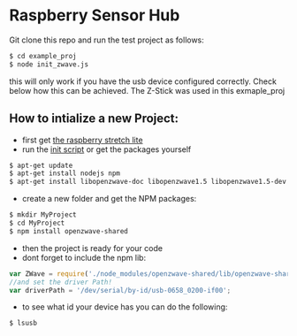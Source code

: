 # Raspberry Sensor Hub

Git clone this repo and run the test project as follows:
```bash
$ cd example_proj
$ node init_zwave.js
```
this will only work if you have the usb device configured correctly. 
Check below how this can be achieved.
The Z-Stick was used in this exmaple_proj

## How to intialize a new Project:
- first get [the raspberry stretch lite](https://www.raspberrypi.org/downloads/raspbian/)
- run the [init script](https://github.com/GF3R/Rasperry_Sensor_Hub/tree/master/initalize)  or get the packages yourself

```bash
$ apt-get update
$ apt-get install nodejs npm
$ apt-get install libopenzwave-doc libopenzwave1.5 libopenzwave1.5-dev
```
- create a new folder and get the NPM packages: 

```bash 
$ mkdir MyProject
$ cd MyProject
$ npm install openzwave-shared
```

- then the project is ready for your code
- dont forget to include the npm lib:

```javascript
var ZWave = require('./node_modules/openzwave-shared/lib/openzwave-shared.js');
//and set the driver Path!
var driverPath = '/dev/serial/by-id/usb-0658_0200-if00';
```
- to see what id your device has you can do the following:
```bash
$ lsusb
```
